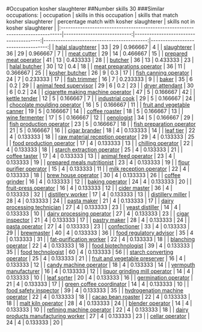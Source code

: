 #Occupation kosher slaughterer
##Number skills 30
###Similar occupations:
| occupation                                                                    |   skills in this occupation |   skills that match kosher slaughterer |   percentage match with kosher slaughterer |   skills not in kosher slaughterer |
|:------------------------------------------------------------------------------|----------------------------:|---------------------------------------:|-------------------------------------------:|-----------------------------------:|
| [halal slaughterer](halal_slaughterer.md)                                     |                          33 |                                     29 |                                   0.966667 |                                  4 |
| [slaughterer](slaughterer.md)                                                 |                          36 |                                     29 |                                   0.966667 |                                  7 |
| [meat cutter](meat_cutter.md)                                                 |                          29 |                                     14 |                                   0.466667 |                                 15 |
| [prepared meat operator](prepared_meat_operator.md)                           |                          41 |                                     13 |                                   0.433333 |                                 28 |
| [butcher](butcher.md)                                                         |                          36 |                                     13 |                                   0.433333 |                                 23 |
| [halal butcher](halal_butcher.md)                                             |                          30 |                                     12 |                                   0.4      |                                 18 |
| [meat preparations operator](meat_preparations_operator.md)                   |                          36 |                                     11 |                                   0.366667 |                                 25 |
| [kosher butcher](kosher_butcher.md)                                           |                          26 |                                      9 |                                   0.3      |                                 17 |
| [fish canning operator](fish_canning_operator.md)                             |                          24 |                                      7 |                                   0.233333 |                                 17 |
| [fish trimmer](fish_trimmer.md)                                               |                          16 |                                      7 |                                   0.233333 |                                  9 |
| [baker](baker.md)                                                             |                          35 |                                      6 |                                   0.2      |                                 29 |
| [animal feed supervisor](animal_feed_supervisor.md)                           |                          29 |                                      6 |                                   0.2      |                                 23 |
| [dryer attendant](dryer_attendant.md)                                         |                          30 |                                      6 |                                   0.2      |                                 24 |
| [cigarette making machine operator](cigarette_making_machine_operator.md)     |                          47 |                                      5 |                                   0.166667 |                                 42 |
| [kettle tender](kettle_tender.md)                                             |                          12 |                                      5 |                                   0.166667 |                                  7 |
| [industrial cook](industrial_cook.md)                                         |                          29 |                                      5 |                                   0.166667 |                                 24 |
| [chocolate moulding operator](chocolate_moulding_operator.md)                 |                          16 |                                      5 |                                   0.166667 |                                 11 |
| [fruit and vegetable canner](fruit_and_vegetable_canner.md)                   |                          19 |                                      5 |                                   0.166667 |                                 14 |
| [coffee roaster](coffee_roaster.md)                                           |                          18 |                                      5 |                                   0.166667 |                                 13 |
| [wine fermenter](wine_fermenter.md)                                           |                          17 |                                      5 |                                   0.166667 |                                 12 |
| [oenologist](oenologist.md)                                                   |                          34 |                                      5 |                                   0.166667 |                                 29 |
| [fish production operator](fish_production_operator.md)                       |                          23 |                                      5 |                                   0.166667 |                                 18 |
| [fish preparation operator](fish_preparation_operator.md)                     |                          21 |                                      5 |                                   0.166667 |                                 16 |
| [cigar brander](cigar_brander.md)                                             |                          18 |                                      4 |                                   0.133333 |                                 14 |
| [leaf tier](leaf_tier.md)                                                     |                          22 |                                      4 |                                   0.133333 |                                 18 |
| [raw material reception operator](raw_material_reception_operator.md)         |                          29 |                                      4 |                                   0.133333 |                                 25 |
| [food production operator](food_production_operator.md)                       |                          17 |                                      4 |                                   0.133333 |                                 13 |
| [chilling operator](chilling_operator.md)                                     |                          22 |                                      4 |                                   0.133333 |                                 18 |
| [starch extraction operator](starch_extraction_operator.md)                   |                          25 |                                      4 |                                   0.133333 |                                 21 |
| [coffee taster](coffee_taster.md)                                             |                          17 |                                      4 |                                   0.133333 |                                 13 |
| [animal feed operator](animal_feed_operator.md)                               |                          23 |                                      4 |                                   0.133333 |                                 19 |
| [prepared meals nutritionist](prepared_meals_nutritionist.md)                 |                          23 |                                      4 |                                   0.133333 |                                 19 |
| [flour purifier operator](flour_purifier_operator.md)                         |                          15 |                                      4 |                                   0.133333 |                                 11 |
| [milk reception operator](milk_reception_operator.md)                         |                          22 |                                      4 |                                   0.133333 |                                 18 |
| [brew house operator](brew_house_operator.md)                                 |                          30 |                                      4 |                                   0.133333 |                                 26 |
| [coffee grinder](coffee_grinder.md)                                           |                          16 |                                      4 |                                   0.133333 |                                 12 |
| [baking operator](baking_operator.md)                                         |                          24 |                                      4 |                                   0.133333 |                                 20 |
| [fruit-press operator](fruit-press_operator.md)                               |                          16 |                                      4 |                                   0.133333 |                                 12 |
| [cider master](cider_master.md)                                               |                          36 |                                      4 |                                   0.133333 |                                 32 |
| [distillery worker](distillery_worker.md)                                     |                          17 |                                      4 |                                   0.133333 |                                 13 |
| [distillery miller](distillery_miller.md)                                     |                          28 |                                      4 |                                   0.133333 |                                 24 |
| [pasta maker](pasta_maker.md)                                                 |                          21 |                                      4 |                                   0.133333 |                                 17 |
| [dairy processing technician](dairy_processing_technician.md)                 |                          27 |                                      4 |                                   0.133333 |                                 23 |
| [yeast distiller](yeast_distiller.md)                                         |                          14 |                                      4 |                                   0.133333 |                                 10 |
| [dairy processing operator](dairy_processing_operator.md)                     |                          27 |                                      4 |                                   0.133333 |                                 23 |
| [cigar inspector](cigar_inspector.md)                                         |                          21 |                                      4 |                                   0.133333 |                                 17 |
| [pastry maker](pastry_maker.md)                                               |                          28 |                                      4 |                                   0.133333 |                                 24 |
| [pasta operator](pasta_operator.md)                                           |                          27 |                                      4 |                                   0.133333 |                                 23 |
| [confectioner](confectioner.md)                                               |                          33 |                                      4 |                                   0.133333 |                                 29 |
| [brewmaster](brewmaster.md)                                                   |                          40 |                                      4 |                                   0.133333 |                                 36 |
| [food regulatory advisor](food_regulatory_advisor.md)                         |                          35 |                                      4 |                                   0.133333 |                                 31 |
| [fat-purification worker](fat-purification_worker.md)                         |                          22 |                                      4 |                                   0.133333 |                                 18 |
| [blanching operator](blanching_operator.md)                                   |                          22 |                                      4 |                                   0.133333 |                                 18 |
| [food biotechnologist](food_biotechnologist.md)                               |                          39 |                                      4 |                                   0.133333 |                                 35 |
| [food technologist](food_technologist.md)                                     |                          60 |                                      4 |                                   0.133333 |                                 56 |
| [starch converting operator](starch_converting_operator.md)                   |                          25 |                                      4 |                                   0.133333 |                                 21 |
| [fruit and vegetable preserver](fruit_and_vegetable_preserver.md)             |                          16 |                                      4 |                                   0.133333 |                                 12 |
| [candy machine operator](candy_machine_operator.md)                           |                          18 |                                      4 |                                   0.133333 |                                 14 |
| [vermouth manufacturer](vermouth_manufacturer.md)                             |                          16 |                                      4 |                                   0.133333 |                                 12 |
| [liquor grinding mill operator](liquor_grinding_mill_operator.md)             |                          14 |                                      4 |                                   0.133333 |                                 10 |
| [leaf sorter](leaf_sorter.md)                                                 |                          20 |                                      4 |                                   0.133333 |                                 16 |
| [germination operator](germination_operator.md)                               |                          21 |                                      4 |                                   0.133333 |                                 17 |
| [green coffee coordinator](green coffee coordinator.md)                       |                          14 |                                      4 |                                   0.133333 |                                 10 |
| [food safety inspector](food_safety_inspector.md)                             |                          39 |                                      4 |                                   0.133333 |                                 35 |
| [hydrogenation machine operator](hydrogenation_machine_operator.md)           |                          22 |                                      4 |                                   0.133333 |                                 18 |
| [cacao bean roaster](cacao_bean_roaster.md)                                   |                          22 |                                      4 |                                   0.133333 |                                 18 |
| [malt kiln operator](malt_kiln_operator.md)                                   |                          28 |                                      4 |                                   0.133333 |                                 24 |
| [blender operator](blender_operator.md)                                       |                          14 |                                      4 |                                   0.133333 |                                 10 |
| [refining machine operator](refining_machine_operator.md)                     |                          22 |                                      4 |                                   0.133333 |                                 18 |
| [dairy products manufacturing worker](dairy_products_manufacturing_worker.md) |                          27 |                                      4 |                                   0.133333 |                                 23 |
| [cellar operator](cellar_operator.md)                                         |                          24 |                                      4 |                                   0.133333 |                                 20 |
